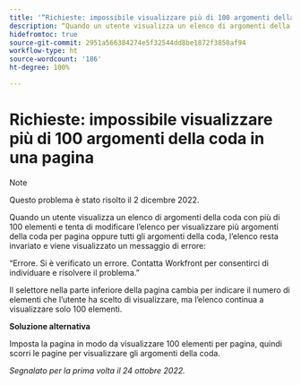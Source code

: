 ```yaml
---
title: '“Richieste: impossibile visualizzare più di 100 argomenti della coda in una pagina”'
description: “Quando un utente visualizza un elenco di argomenti della coda con più di 100 elementi e tenta di modificare l’elenco per visualizzare più argomenti della coda per pagina oppure tutti gli argomenti della coda, l’elenco resta invariato e viene visualizzato un messaggio di errore.”
hidefromtoc: true
source-git-commit: 2951a566384274e5f32544dd8be1872f3850af94
workflow-type: ht
source-wordcount: '186'
ht-degree: 100%

---
```



# Richieste: impossibile visualizzare più di 100 argomenti della coda in una pagina

>[!NOTE]
>
>Questo problema è stato risolto il 2 dicembre 2022.

Quando un utente visualizza un elenco di argomenti della coda con più di 100 elementi e tenta di modificare l’elenco per visualizzare più argomenti della coda per pagina oppure tutti gli argomenti della coda, l’elenco resta invariato e viene visualizzato un messaggio di errore:

“Errore. Si è verificato un errore. Contatta Workfront per consentirci di individuare e risolvere il problema.”

Il selettore nella parte inferiore della pagina cambia per indicare il numero di elementi che l’utente ha scelto di visualizzare, ma l’elenco continua a visualizzare solo 100 elementi.

**Soluzione alternativa**

Imposta la pagina in modo da visualizzare 100 elementi per pagina, quindi scorri le pagine per visualizzare gli argomenti della coda.

_Segnalato per la prima volta il 24 ottobre 2022._

